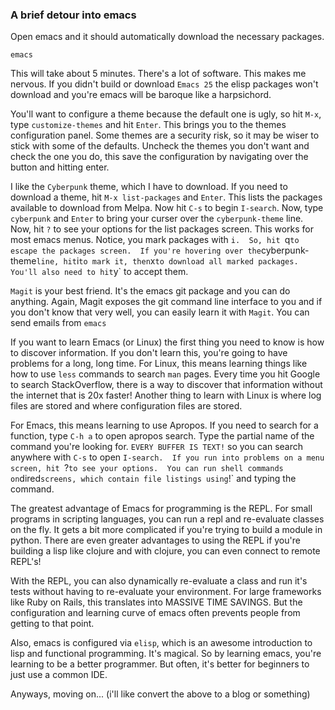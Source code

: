 
### A brief detour into emacs

Open emacs and it should automatically download the necessary packages.  

```shell
emacs
```

This will take about 5 minutes.  There's a lot of software.  This makes me nervous.  If you didn't build or download `Emacs 25` the elisp packages won't download and you're emacs will be baroque like a harpsichord.  

You'll want to configure a theme because the default one is ugly, so hit `M-x`, type `customize-themes` and hit `Enter`.  This brings you to the themes configuration panel.  Some themes are a security risk, so it may be wiser to stick with some of the defaults.  Uncheck the themes you don't want and check the one you do, this save the configuration by navigating over the button and hitting enter.

I like the `Cyberpunk` theme, which I have to download.  If you need to download a theme, hit `M-x list-packages` and `Enter`.  This lists the packages available to download from Melpa.  Now hit `C-s` to begin `I-search`.  Now, type `cyberpunk` and `Enter` to bring your curser over the `cyberpunk-theme` line.  Now, hit `?` to see your options for the list packages screen.  This works for most emacs menus.  Notice, you mark packages with `i.  So, hit `q` to escape the packages screen.  If you're hovering over the `cyberpunk-theme` line, hit `i` to mark it, then `x` to download all marked packages.  You'll also need to hit `y` to accept them.  

`Magit` is your best friend.  It's the emacs git package and you can do anything.  Again, Magit exposes the git command line interface to you and if you don't know that very well, you can easily learn it with `Magit`.  You can send emails from `emacs`

If you want to learn Emacs (or Linux) the first thing you need to know is how to discover information.  If you don't learn this, you're going to have problems for a long, long time.  For Linux, this means learning things like how to use `less` commands to search `man` pages.  Every time you hit Google to search StackOverflow, there is a way to discover that information without the internet that is 20x faster!  Another thing to learn with Linux is where log files are stored and where configuration files are stored. 

For Emacs, this means learning to use Apropos.  If you need to search for a function, type `C-h a` to open apropos search.  Type the partial name of the command you're looking for.  `EVERY BUFFER IS TEXT!` so you can search anywhere with `C-s` to open `I-search.  If you run into problems on a menu screen, hit `?` to see your options.  You can run shell commands on `dired` screens, which contain file listings using `!` and typing the command.  

The greatest advantage of Emacs for programming is the REPL.  For small programs in scripting languages, you can run a repl and re-evaluate classes on the fly.  It gets a bit more complicated if you're trying to build a module in python.  There are even greater advantages to using the REPL if you're building a lisp like clojure and with clojure, you can even connect to remote REPL's!  

With the REPL, you can also dynamically re-evaluate a class and run it's tests without having to re-evaluate your environment.  For large frameworks like Ruby on Rails, this translates into MASSIVE TIME SAVINGS.  But the configuration and learning curve of emacs often prevents people from getting to that point.  

Also, emacs is configured via `elisp`, which is an awesome introduction to lisp and functional programming.  It's magical.  So by learning emacs, you're learning to be a better programmer.  But often, it's better for beginners to just use a common IDE.

Anyways, moving on... (i'll like convert the above to a blog or something)
